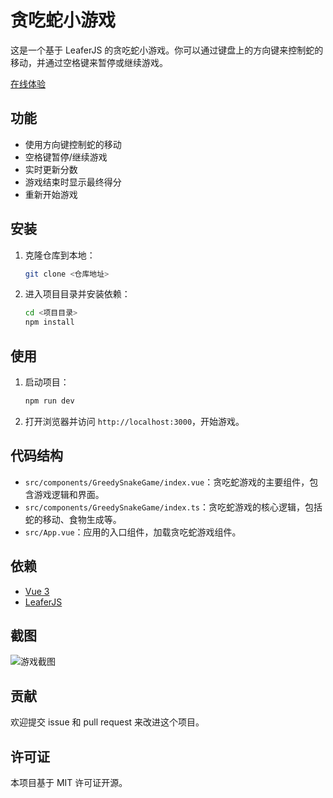 # 贪吃蛇小游戏

这是一个基于 LeaferJS 的贪吃蛇小游戏。你可以通过键盘上的方向键来控制蛇的移动，并通过空格键来暂停或继续游戏。

[在线体验](https://yh4922.github.io/leafer-greedy-snake/)

## 功能

- 使用方向键控制蛇的移动
- 空格键暂停/继续游戏
- 实时更新分数
- 游戏结束时显示最终得分
- 重新开始游戏

## 安装

1. 克隆仓库到本地：

   ```bash
   git clone <仓库地址>
   ```

2. 进入项目目录并安装依赖：
   ```bash
   cd <项目目录>
   npm install
   ```

## 使用

1. 启动项目：

   ```bash
   npm run dev
   ```

2. 打开浏览器并访问 `http://localhost:3000`，开始游戏。

## 代码结构

- `src/components/GreedySnakeGame/index.vue`：贪吃蛇游戏的主要组件，包含游戏逻辑和界面。
- `src/components/GreedySnakeGame/index.ts`：贪吃蛇游戏的核心逻辑，包括蛇的移动、食物生成等。
- `src/App.vue`：应用的入口组件，加载贪吃蛇游戏组件。

## 依赖

- [Vue 3](https://vuejs.org/)
- [LeaferJS](https://leaferjs.com/)

## 截图

![游戏截图](./screenshots/game.png)

## 贡献

欢迎提交 issue 和 pull request 来改进这个项目。

## 许可证

本项目基于 MIT 许可证开源。
